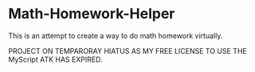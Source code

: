 # Math-Homework-Helper

This is an attempt to create a way to do math homework virtually.

PROJECT ON TEMPARORAY HIATUS AS MY FREE LICENSE TO USE THE MyScript ATK HAS EXPIRED.

